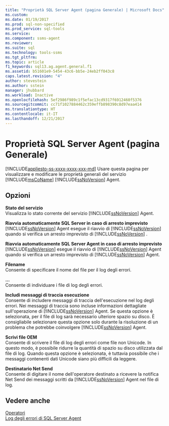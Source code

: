 ```yaml
---
title: "Proprietà SQL Server Agent (pagina Generale) | Microsoft Docs"
ms.custom: 
ms.date: 01/19/2017
ms.prod: sql-non-specified
ms.prod_service: sql-tools
ms.service: 
ms.component: ssms-agent
ms.reviewer: 
ms.suite: sql
ms.technology: tools-ssms
ms.tgt_pltfrm: 
ms.topic: article
f1_keywords: sql13.ag.agent.general.f1
ms.assetid: b51601e9-5454-43c6-bb5e-24eb2ff043c8
caps.latest.revision: "4"
author: stevestein
ms.author: sstein
manager: jhubbard
ms.workload: Inactive
ms.openlocfilehash: 5ef2986f989c1f5efac13cd9317f6912460f5376
ms.sourcegitcommit: cc71f1027884462c359effb898390c8d97eaa414
ms.translationtype: HT
ms.contentlocale: it-IT
ms.lasthandoff: 12/21/2017
---
```

# <a name="sql-server-agent-properties-general-page"></a>Proprietà SQL Server Agent (pagina Generale)
[!INCLUDE[appliesto-ss-xxxx-xxxx-xxx-md](../../includes/appliesto-ss-xxxx-xxxx-xxx-md.md)] Usare questa pagina per visualizzare e modificare le proprietà generali del servizio [!INCLUDE[msCoName](../../includes/msconame_md.md)] [!INCLUDE[ssNoVersion](../../includes/ssnoversion_md.md)] Agent.  
  
## <a name="options"></a>Opzioni  
**Stato del servizio**  
Visualizza lo stato corrente del servizio [!INCLUDE[ssNoVersion](../../includes/ssnoversion_md.md)] Agent.  
  
**Riavvia automaticamente SQL Server in caso di arresto imprevisto**  
[!INCLUDE[ssNoVersion](../../includes/ssnoversion_md.md)] Agent esegue il riavvio di [!INCLUDE[ssNoVersion](../../includes/ssnoversion_md.md)] quando si verifica un arresto imprevisto di [!INCLUDE[ssNoVersion](../../includes/ssnoversion_md.md)] .  
  
**Riavvia automaticamente SQL Server Agent in caso di arresto imprevisto**  
[!INCLUDE[ssNoVersion](../../includes/ssnoversion_md.md)] esegue il riavvio di [!INCLUDE[ssNoVersion](../../includes/ssnoversion_md.md)] Agent quando si verifica un arresto imprevisto di [!INCLUDE[ssNoVersion](../../includes/ssnoversion_md.md)] Agent.  
  
**Filename**  
Consente di specificare il nome del file per il log degli errori.  
  
**...**  
Consente di individuare i file di log degli errori.  
  
**Includi messaggi di traccia esecuzione**  
Consente di includere messaggi di traccia dell'esecuzione nel log degli errori. Nei messaggi di traccia sono incluse informazioni dettagliate sull'operazione di [!INCLUDE[ssNoVersion](../../includes/ssnoversion_md.md)] Agent. Se questa opzione è selezionata, per il file di log sarà necessario ulteriore spazio su disco. È consigliabile selezionare questa opzione solo durante la risoluzione di un problema che potrebbe coinvolgere [!INCLUDE[ssNoVersion](../../includes/ssnoversion_md.md)] Agent.  
  
**Scrivi file OEM**  
Consente di scrivere il file di log degli errori come file non Unicode. In questo modo, è possibile ridurre la quantità di spazio su disco utilizzata dal file di log. Quando questa opzione è selezionata, è tuttavia possibile che i messaggi contenenti dati Unicode siano più difficili da leggere.  
  
**Destinatario Net Send**  
Consente di digitare il nome dell'operatore destinato a ricevere la notifica Net Send dei messaggi scritti da [!INCLUDE[ssNoVersion](../../includes/ssnoversion_md.md)] Agent nel file di log.  
  
## <a name="see-also"></a>Vedere anche  
[Operatori](../../ssms/agent/operators.md)  
[Log degli errori di SQL Server Agent](../../ssms/agent/sql-server-agent-error-log.md)  
  
